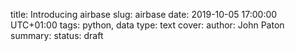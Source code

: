 title: Introducing airbase
slug: airbase
date: 2019-10-05 17:00:00 UTC+01:00
tags: python, data
type: text
cover: 
author: John Paton
summary: 
status: draft




